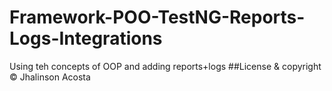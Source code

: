 # Framework-POO-TestNG-Reports-Logs-Integrations
Using teh concepts of OOP and adding reports+logs
##License & copyright
© Jhalinson Acosta
